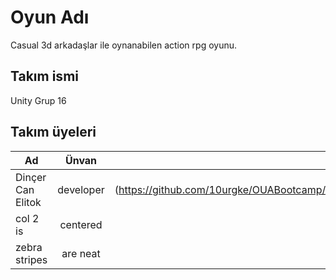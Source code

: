 # Oyun Adı
Casual 3d arkadaşlar ile oynanabilen action rpg oyunu.
## Takım ismi
Unity Grup 16
## Takım üyeleri
| Ad       | Ünvan           | Sosyal Medya  |
| ------------- |:-------------:| -----:|
| Dinçer Can Elitok      | developer |![alt text] (https://github.com/10urgke/OUABootcamp/blob/ReadmeUpdates/ReadmeFolder/low%20poly%20char.png "Logo Title Text 1") |
| col 2 is      | centered      |   $12 |
| zebra stripes | are neat      |    $1 |

